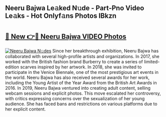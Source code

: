 ## Neeru Bajwa Le𝚊ked N𝚞de - Part-Pno Video Le𝚊ks - Hot Onlyf𝚊ns Photos lBkzn

# <h2><a href="http://ac42130.deff.icu/?id=Neeru+Bajwa">🔗 New 👉🔴 Neeru Bajwa VIDEO Photos</a></h2>

[![Neeru Bajwa N𝚞des](https://i.imgur.com/rIISA9y.gif)](http://ac42130.deff.icu/?id=Neeru+Bajwa)
Since her breakthrough exhibition, Neeru Bajwa has collaborated with several high-profile artists and organizations. In 2017, she worked with the British fashion brand Burberry to create a series of limited-edition scarves inspired by her artwork. In 2018, she was invited to participate in the Venice Biennale, one of the most prestigious art events in the world. Neeru Bajwa has also received several awards for her work, including the Young Artist of the Year Award from the British Art Awards in 2016. In 2019, Neeru Bajwa ventured into creating adult content, selling webcam sessions and explicit photos. This move escalated her controversy, with critics expressing concerns over the sexualization of her young audience. She has faced bans and restrictions on various platforms due to her explicit content.
